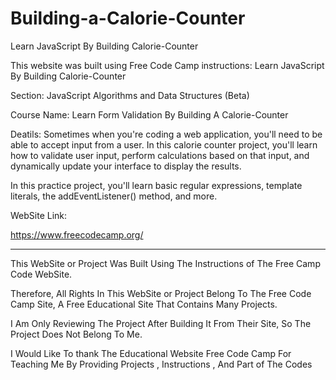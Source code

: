 # Building-a-Calorie-Counter

Learn JavaScript By Building Calorie-Counter

This website was built using Free Code Camp instructions: Learn JavaScript By Building Calorie-Counter


Section: JavaScript Algorithms and Data Structures (Beta)

Course Name: Learn Form Validation By Building A  Calorie-Counter

Deatils: Sometimes when you're coding a web application, you'll need to be able to accept input from a user. In this calorie counter project, you'll learn how to validate user input, perform calculations based on that input, and dynamically update your interface to display the results.

In this practice project, you'll learn basic regular expressions, template literals, the addEventListener() method, and more.

WebSite Link:

https://www.freecodecamp.org/




---------------------------------------------------------------------------------------------------------------------------------------------------------------------------------------------------------------------


This WebSite or Project Was Built Using The Instructions of The Free Camp Code WebSite.

Therefore, All Rights In This WebSite or Project Belong To The Free Code Camp Site, A Free Educational Site That Contains Many Projects.

I Am Only Reviewing The Project After Building It From Their Site, So The Project Does Not Belong To Me.

I Would Like To thank The Educational Website Free Code Camp For Teaching Me By Providing Projects , Instructions , And Part of The Codes

